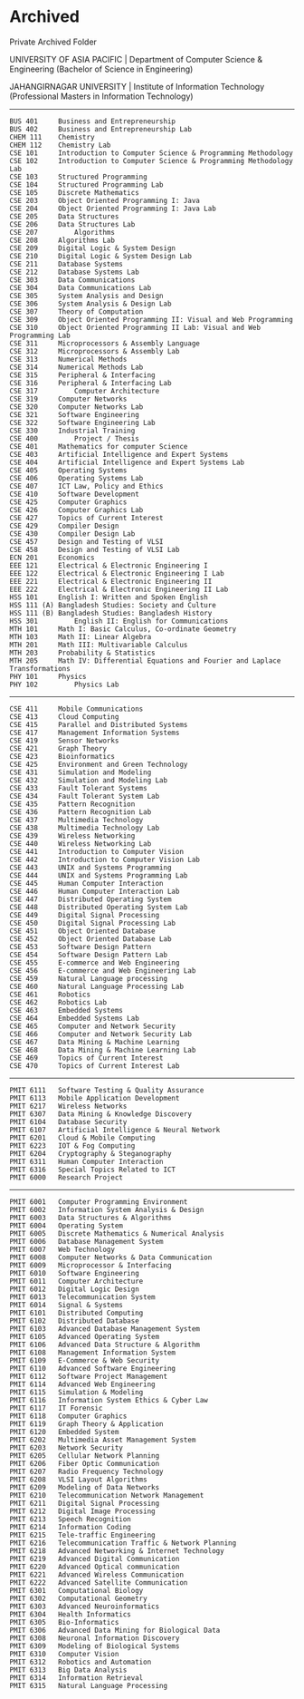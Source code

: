 # Archived
Private Archived Folder

UNIVERSITY OF ASIA PACIFIC | Department of Computer Science &amp; Engineering (Bachelor of Science in Engineering)

JAHANGIRNAGAR UNIVERSITY | Institute of Information Technology (Professional Masters in Information Technology)

---

    BUS 401 	Business and Entrepreneurship
    BUS 402 	Business and Entrepreneurship Lab
    CHEM 111 	Chemistry
    CHEM 112 	Chemistry Lab
    CSE 101 	Introduction to Computer Science & Programming Methodology	
    CSE 102 	Introduction to Computer Science & Programming Methodology Lab
    CSE 103 	Structured Programming
    CSE 104 	Structured Programming Lab
    CSE 105 	Discrete Mathematics
    CSE 203 	Object Oriented Programming I: Java
    CSE 204 	Object Oriented Programming I: Java Lab
    CSE 205 	Data Structures
    CSE 206 	Data Structures Lab
    CSE 207	        Algorithms
    CSE 208 	Algorithms Lab
    CSE 209 	Digital Logic & System Design
    CSE 210 	Digital Logic & System Design Lab
    CSE 211 	Database Systems
    CSE 212 	Database Systems Lab
    CSE 303 	Data Communications
    CSE 304 	Data Communications Lab
    CSE 305 	System Analysis and Design
    CSE 306 	System Analysis & Design Lab
    CSE 307 	Theory of Computation
    CSE 309 	Object Oriented Programming II: Visual and Web Programming
    CSE 310 	Object Oriented Programming II Lab: Visual and Web Programming Lab
    CSE 311 	Microprocessors & Assembly Language
    CSE 312 	Microprocessors & Assembly Lab
    CSE 313 	Numerical Methods
    CSE 314 	Numerical Methods Lab
    CSE 315 	Peripheral & Interfacing	
    CSE 316 	Peripheral & Interfacing Lab
    CSE 317	        Computer Architecture
    CSE 319 	Computer Networks
    CSE 320 	Computer Networks Lab
    CSE 321 	Software Engineering
    CSE 322 	Software Engineering Lab
    CSE 330 	Industrial Training
    CSE 400	        Project / Thesis
    CSE 401 	Mathematics for computer Science
    CSE 403 	Artificial Intelligence and Expert Systems
    CSE 404 	Artificial Intelligence and Expert Systems Lab
    CSE 405 	Operating Systems
    CSE 406 	Operating Systems Lab
    CSE 407 	ICT Law, Policy and Ethics
    CSE 410 	Software Development
    CSE 425 	Computer Graphics
    CSE 426 	Computer Graphics Lab
    CSE 427 	Topics of Current Interest
    CSE 429 	Compiler Design
    CSE 430 	Compiler Design Lab
    CSE 457 	Design and Testing of VLSI
    CSE 458 	Design and Testing of VLSI Lab
    ECN 201 	Economics
    EEE 121 	Electrical & Electronic Engineering I
    EEE 122 	Electrical & Electronic Engineering I Lab
    EEE 221 	Electrical & Electronic Engineering II
    EEE 222 	Electrical & Electronic Engineering II Lab
    HSS 101 	English I: Written and Spoken English
    HSS 111 (A)	Bangladesh Studies: Society and Culture
    HSS 111 (B)	Bangladesh Studies: Bangladesh History
    HSS 301	        English II: English for Communications
    MTH 101 	Math I: Basic Calculus, Co-ordinate Geometry
    MTH 103 	Math II: Linear Algebra
    MTH 201 	Math III: Multivariable Calculus
    MTH 203 	Probability & Statistics
    MTH 205 	Math IV: Differential Equations and Fourier and Laplace Transformations
    PHY 101 	Physics
    PHY 102	        Physics Lab
---

    CSE 411		Mobile Communications
    CSE 413		Cloud Computing
    CSE 415		Parallel and Distributed Systems
    CSE 417		Management Information Systems
    CSE 419		Sensor Networks
    CSE 421		Graph Theory
    CSE 423		Bioinformatics
    CSE 425		Environment and Green Technology
    CSE 431		Simulation and Modeling
    CSE 432		Simulation and Modeling Lab
    CSE 433		Fault Tolerant Systems
    CSE 434		Fault Tolerant System Lab
    CSE 435		Pattern Recognition
    CSE 436		Pattern Recognition Lab
    CSE 437		Multimedia Technology
    CSE 438		Multimedia Technology Lab
    CSE 439		Wireless Networking
    CSE 440		Wireless Networking Lab
    CSE 441		Introduction to Computer Vision
    CSE 442		Introduction to Computer Vision Lab
    CSE 443		UNIX and Systems Programming
    CSE 444		UNIX and Systems Programming Lab
    CSE 445		Human Computer Interaction
    CSE 446		Human Computer Interaction Lab
    CSE 447		Distributed Operating System
    CSE 448		Distributed Operating System Lab
    CSE 449		Digital Signal Processing
    CSE 450		Digital Signal Processing Lab
    CSE 451		Object Oriented Database
    CSE 452		Object Oriented Database Lab
    CSE 453		Software Design Pattern
    CSE 454		Software Design Pattern Lab
    CSE 455		E-commerce and Web Engineering
    CSE 456		E-commerce and Web Engineering Lab
    CSE 459		Natural Language processing
    CSE 460		Natural Language Processing Lab
    CSE 461		Robotics
    CSE 462		Robotics Lab
    CSE 463		Embedded Systems
    CSE 464		Embedded Systems Lab
    CSE 465		Computer and Network Security
    CSE 466		Computer and Network Security Lab
    CSE 467		Data Mining & Machine Learning
    CSE 468		Data Mining & Machine Learning Lab
    CSE 469		Topics of Current Interest
    CSE 470		Topics of Current Interest Lab

---

    PMIT 6111 	Software Testing & Quality Assurance
    PMIT 6113 	Mobile Application Development
    PMIT 6217 	Wireless Networks
    PMIT 6307 	Data Mining & Knowledge Discovery    
    PMIT 6104 	Database Security
    PMIT 6107 	Artificial Intelligence & Neural Network
    PMIT 6201 	Cloud & Mobile Computing
    PMIT 6223 	IOT & Fog Computing        
    PMIT 6204 	Cryptography & Steganography
    PMIT 6311 	Human Computer Interaction
    PMIT 6316 	Special Topics Related to ICT
    PMIT 6000 	Research Project
    
---

    PMIT 6001 	Computer Programming Environment
    PMIT 6002 	Information System Analysis & Design
    PMIT 6003 	Data Structures & Algorithms
    PMIT 6004 	Operating System
    PMIT 6005 	Discrete Mathematics & Numerical Analysis
    PMIT 6006 	Database Management System
    PMIT 6007 	Web Technology
    PMIT 6008 	Computer Networks & Data Communication
    PMIT 6009 	Microprocessor & Interfacing
    PMIT 6010 	Software Engineering
    PMIT 6011 	Computer Architecture
    PMIT 6012 	Digital Logic Design
    PMIT 6013 	Telecommunication System
    PMIT 6014 	Signal & Systems    
    PMIT 6101 	Distributed Computing
    PMIT 6102 	Distributed Database
    PMIT 6103 	Advanced Database Management System
    PMIT 6105 	Advanced Operating System
    PMIT 6106 	Advanced Data Structure & Algorithm
    PMIT 6108 	Management Information System
    PMIT 6109 	E-Commerce & Web Security
    PMIT 6110 	Advanced Software Engineering
    PMIT 6112 	Software Project Management
    PMIT 6114 	Advanced Web Engineering
    PMIT 6115 	Simulation & Modeling
    PMIT 6116 	Information System Ethics & Cyber Law
    PMIT 6117 	IT Forensic
    PMIT 6118 	Computer Graphics
    PMIT 6119 	Graph Theory & Application
    PMIT 6120 	Embedded System
    PMIT 6202 	Multimedia Asset Management System
    PMIT 6203 	Network Security
    PMIT 6205 	Cellular Network Planning
    PMIT 6206 	Fiber Optic Communication
    PMIT 6207 	Radio Frequency Technology
    PMIT 6208 	VLSI Layout Algorithms
    PMIT 6209 	Modeling of Data Networks
    PMIT 6210 	Telecommunication Network Management
    PMIT 6211 	Digital Signal Processing
    PMIT 6212 	Digital Image Processing
    PMIT 6213 	Speech Recognition
    PMIT 6214 	Information Coding
    PMIT 6215 	Tele-traffic Engineering
    PMIT 6216 	Telecommunication Traffic & Network Planning
    PMIT 6218 	Advanced Networking & Internet Technology
    PMIT 6219 	Advanced Digital Communication
    PMIT 6220 	Advanced Optical communication
    PMIT 6221 	Advanced Wireless Communication
    PMIT 6222 	Advanced Satellite Communication
    PMIT 6301 	Computational Biology
    PMIT 6302 	Computational Geometry
    PMIT 6303 	Advanced Neuroinformatics
    PMIT 6304 	Health Informatics
    PMIT 6305 	Bio-Informatics
    PMIT 6306 	Advanced Data Mining for Biological Data
    PMIT 6308 	Neuronal Information Discovery
    PMIT 6309 	Modeling of Biological Systems
    PMIT 6310 	Computer Vision
    PMIT 6312 	Robotics and Automation
    PMIT 6313 	Big Data Analysis
    PMIT 6314 	Information Retrieval
    PMIT 6315 	Natural Language Processing
    
